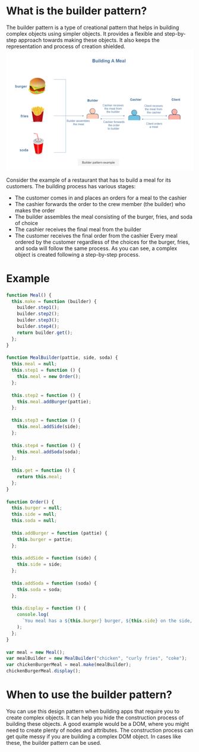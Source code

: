 # What is the builder pattern?

The builder pattern is a type of creational pattern that helps in building complex objects using simpler objects.
It provides a flexible and step-by-step approach towards making these objects.
It also keeps the representation and process of creation shielded.
![Builder Pattern](1.png)

Consider the example of a restaurant that has to build a meal for its customers. The building process has various stages:

- The customer comes in and places an orders for a meal to the cashier
- The cashier forwards the order to the crew member (the builder) who makes the order
- The builder assembles the meal consisting of the burger, fries, and soda of choice
- The cashier receives the final meal from the builder
- The customer receives the final order from the cashier
  Every meal ordered by the customer regardless of the choices for the burger, fries, and soda will follow the same process. As you can see, a complex object is created following a step-by-step process.

# Example

```javascript
function Meal() {
  this.make = function (builder) {
    builder.step1();
    builder.step2();
    builder.step3();
    builder.step4();
    return builder.get();
  };
}

function MealBuilder(pattie, side, soda) {
  this.meal = null;
  this.step1 = function () {
    this.meal = new Order();
  };

  this.step2 = function () {
    this.meal.addBurger(pattie);
  };

  this.step3 = function () {
    this.meal.addSide(side);
  };

  this.step4 = function () {
    this.meal.addSoda(soda);
  };

  this.get = function () {
    return this.meal;
  };
}

function Order() {
  this.burger = null;
  this.side = null;
  this.soda = null;

  this.addBurger = function (pattie) {
    this.burger = pattie;
  };

  this.addSide = function (side) {
    this.side = side;
  };

  this.addSoda = function (soda) {
    this.soda = soda;
  };

  this.display = function () {
    console.log(
      `You meal has a ${this.burger} burger, ${this.side} on the side, and a ${this.soda}.`
    );
  };
}

var meal = new Meal();
var mealBuilder = new MealBuilder("chicken", "curly fries", "coke");
var chickenBurgerMeal = meal.make(mealBuilder);
chickenBurgerMeal.display();
```
# When to use the builder pattern?
You can use this design pattern when building apps that require you to create complex objects. 
It can help you hide the construction process of building these objects.
A good example would be a DOM, where you might need to create plenty of nodes and attributes. 
The construction process can get quite messy if you are building a complex DOM object. 
In cases like these, the builder pattern can be used.
